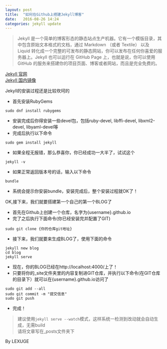 ```yaml
---
layout: post
title:  "如何在Github上搭建Jekyll博客"
date:   2016-08-26 14:24
categories: jekyll update
---
```

>Jekyll 是一个简单的博客形态的静态站点生产机器。它有一个模版目录，其中包含原始文本格式的文档，通过 Markdown （或者 Textile） 以及 Liquid 转化成一个完整的可发布的静态网站，你可以发布在任何你喜爱的服务器上。Jekyll 也可以运行在 GitHub Page 上，也就是说，你可以使用 GitHub 的服务来搭建你的项目页面、博客或者网站，而且是完全免费的。

[Jekyll 官网](http://jekyllrb.com/)  
[Jekyll 国内镜像](http://jekyll.bootcss.com/)

Jekyll的安装过程还是比较坎坷的
- 首先安装RubyGems
```
sudo dnf install rubygems
```
- 安装完成后你得安装一些devel包，包括ruby-devel, libffi-devel, libxml2-devel, libyaml-devel等
- 完成后执行以下命令
```
sudo gem install jekyll
```
- 如果全程无报错，那么恭喜你，你已经成功一大半了，试试这个
```
jekyll -v
```
- 如果正常返回版本号的话，输入以下命令
```
bundle
```
- 系统会提示你安装bundle，安装完成后，整个安装过程就OK了！

OK,接下来，我们就要搭建第一个自己的第一个BLOG了
- 首先在Github上创建一个仓库，名字为{username}.github.io
- 完了之后执行下面命令(你已经安装完并配置了GIT)
```
sudo git clone {你的仓库git地址}
```
- 接下来，我们就要来生成BLOG了，使用下面的命令
```
jekyll new blog
cd blog
jekyll serve
```
- 现在，你的BLOG已经在http://localhost:4000/上了！
- 只要将你的_site文件夹里的内容复制进GIT仓库，并执行以下命令(在GIT仓库的目录下）就可以在{username}.github.io访问了
```
sudo git add --all
sudo git commit -m "提交信息"
sudo git push
```
- 完成！
>建议使用```jekyll serve --watch```模式，这样系统一检测到改动就会自动生成，无需build  
请将文章写在_posts文件夹下

By LEXUGE

